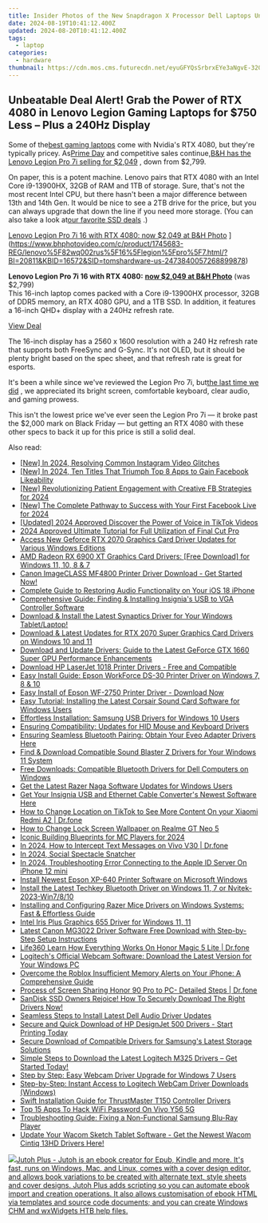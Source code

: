```yaml
---
title: Insider Photos of the New Snapdragon X Processor Dell Laptops Unveiled – Eagerly Awaited in Q3
date: 2024-08-19T10:41:12.400Z
updated: 2024-08-20T10:41:12.400Z
tags:
  - laptop
categories:
  - hardware
thumbnail: https://cdn.mos.cms.futurecdn.net/eyuGFYQsSrbrxEYe3aNgvE-320-80.jpg
---
```


## Unbeatable Deal Alert! Grab the Power of RTX 4080 in Lenovo Legion Gaming Laptops for $750 Less – Plus a 240Hz Display

Some of the[best gaming laptops](https://tools.techidaily.com) come with Nvidia's RTX 4080, but they're typically pricey. As[Prime Day](https://tools.techidaily.com) and competitive sales continue,[B&H has the Lenovo Legion Pro 7i selling for $2,049](https://www.bhphotovideo.com/c/product/1745683-REG/lenovo%5F82wq002rus%5F16%5Flegion%5Fpro%5F7.html?BI=20811&KBID=16572&SID=tomshardware-us-6265501791757029013) , down from $2,799.  
  
 On paper, this is a potent machine. Lenovo pairs that RTX 4080 with an Intel Core i9-13900HX, 32GB of RAM and 1TB of storage. Sure, that's not the most recent Intel CPU, but there hasn't been a major difference between 13th and 14th Gen. It would be nice to see a 2TB drive for the price, but you can always upgrade that down the line if you need more storage. (You can also take a look at[our favorite SSD deals](https://tools.techidaily.com) .)

[Lenovo Legion Pro 7i 16 with RTX 4080: now $2,049 at B&amp;H Photo](https://cdn.mos.cms.futurecdn.net/7VM2tqA4LViYJgVzwReC4H-200-100.jpg "Lenovo Legion Pro 7i 16 with RTX 4080: now $2,049 at B&amp;H Photo") ](https://www.bhphotovideo.com/c/product/1745683-REG/lenovo%5F82wq002rus%5F16%5Flegion%5Fpro%5F7.html/?BI=20811&KBID=16572&SID=tomshardware-us-2473840057268899878)

**Lenovo Legion Pro 7i 16 with RTX 4080:** [**now $2,049 at B&H Photo**](https://www.bhphotovideo.com/c/product/1745683-REG/lenovo%5F82wq002rus%5F16%5Flegion%5Fpro%5F7.html/?BI=20811&KBID=16572&SID=tomshardware-us-6231854356628811207) (was $2,799)  
 This 16-inch laptop comes packed with a Core i9-13900HX processor, 32GB of DDR5 memory, an RTX 4080 GPU, and a 1TB SSD. In addition, it features a 16-inch QHD+ display with a 240Hz refresh rate.

[View Deal](https://www.bhphotovideo.com/c/product/1745683-REG/lenovo%5F82wq002rus%5F16%5Flegion%5Fpro%5F7.html/?BI=20811&KBID=16572&SID=tomshardware-us-2473840057268899878)

 The 16-inch display has a 2560 x 1600 resolution with a 240 Hz refresh rate that supports both FreeSync and G-Sync. It's not OLED, but it should be plenty bright based on the spec sheet, and that refresh rate is great for esports.  
  
 It's been a while since we've reviewed the Legion Pro 7i, but[the last time we did](https://tools.techidaily.com) , we appreciated its bright screen, comfortable keyboard, clear audio, and gaming prowess.  
  
 This isn't the lowest price we've ever seen the Legion Pro 7i — it broke past the $2,000 mark on Black Friday — but getting an RTX 4080 with these other specs to back it up for this price is still a solid deal.

<ins class="adsbygoogle"
     style="display:block"
     data-ad-format="autorelaxed"
     data-ad-client="ca-pub-7571918770474297"
     data-ad-slot="1223367746"></ins>



<ins class="adsbygoogle"
     style="display:block"
     data-ad-client="ca-pub-7571918770474297"
     data-ad-slot="8358498916"
     data-ad-format="auto"
     data-full-width-responsive="true"></ins>

<span class="atpl-alsoreadstyle">Also read:</span>
<div><ul>
<li><a href="https://instagram-video-recordings.techidaily.com/new-in-2024-resolving-common-instagram-video-glitches/"><u>[New] In 2024, Resolving Common Instagram Video Glitches</u></a></li>
<li><a href="https://facebook-video-content.techidaily.com/new-in-2024-ten-titles-that-triumph-top-8-apps-to-gain-facebook-likeability/"><u>[New] In 2024, Ten Titles That Triumph  Top 8 Apps to Gain Facebook Likeability</u></a></li>
<li><a href="https://vp-tips.techidaily.com/new-revolutionizing-patient-engagement-with-creative-fb-strategies-for-2024/"><u>[New] Revolutionizing Patient Engagement with Creative FB Strategies for 2024</u></a></li>
<li><a href="https://facebook-videos.techidaily.com/new-the-complete-pathway-to-success-with-your-first-facebook-live-for-2024/"><u>[New] The Complete Pathway to Success with Your First Facebook Live for 2024</u></a></li>
<li><a href="https://tiktok-videos.techidaily.com/updated-2024-approved-discover-the-power-of-voice-in-tiktok-videos/"><u>[Updated] 2024 Approved  Discover the Power of Voice in TikTok Videos</u></a></li>
<li><a href="https://some-tips.techidaily.com/2024-approved-ultimate-tutorial-for-full-utilization-of-final-cut-pro/"><u>2024 Approved  Ultimate Tutorial for Full Utilization of Final Cut Pro</u></a></li>
<li><a href="https://hardware-help.techidaily.com/access-new-geforce-rtx-2070-graphics-card-driver-updates-for-various-windows-editions/"><u>Access New Geforce RTX 2070 Graphics Card Driver Updates for Various Windows Editions</u></a></li>
<li><a href="https://hardware-help.techidaily.com/1722969948983-amd-radeon-rx-6900-xt-graphics-card-drivers-free-download-for-windows-11-10-8-and-7/"><u>AMD Radeon RX 6900 XT Graphics Card Drivers: [Free Download] for Windows 11, 10, 8 & 7</u></a></li>
<li><a href="https://hardware-help.techidaily.com/1722967608780-canon-imageclass-mf4800-printer-driver-download-get-started-now/"><u>Canon ImageCLASS MF4800 Printer Driver Download - Get Started Now!</u></a></li>
<li><a href="https://os-tips.techidaily.com/complete-guide-to-restoring-audio-functionality-on-your-ios-18-iphone/"><u>Complete Guide to Restoring Audio Functionality on Your iOS 18 iPhone</u></a></li>
<li><a href="https://hardware-help.techidaily.com/comprehensive-guide-finding-and-installing-insignias-usb-to-vga-controller-software/"><u>Comprehensive Guide: Finding & Installing Insignia's USB to VGA Controller Software</u></a></li>
<li><a href="https://hardware-help.techidaily.com/1722973898623-download-and-install-the-latest-synaptics-driver-for-your-windows-tabletlaptop/"><u>Download & Install the Latest Synaptics Driver for Your Windows Tablet/Laptop!</u></a></li>
<li><a href="https://hardware-help.techidaily.com/download-and-latest-updates-for-rtx-2070-super-graphics-card-drivers-on-windows-10-and-11/"><u>Download & Latest Updates for RTX 2070 Super Graphics Card Drivers on Windows 10 and 11</u></a></li>
<li><a href="https://hardware-help.techidaily.com/download-and-update-drivers-guide-to-the-latest-geforce-gtx-1660-super-gpu-performance-enhancements/"><u>Download and Update Drivers: Guide to the Latest GeForce GTX 1660 Super GPU Performance Enhancements</u></a></li>
<li><a href="https://hardware-help.techidaily.com/download-hp-laserjet-1018-printer-drivers-free-and-compatible/"><u>Download HP LaserJet 1018 Printer Drivers - Free and Compatible</u></a></li>
<li><a href="https://hardware-help.techidaily.com/easy-install-guide-epson-workforce-ds-30-printer-driver-on-windows-7-8-and-10/"><u>Easy Install Guide: Epson WorkForce DS-30 Printer Driver on Windows 7, 8 & 10</u></a></li>
<li><a href="https://hardware-help.techidaily.com/1722978368389-easy-install-of-epson-wf-2750-printer-driver-download-now/"><u>Easy Install of Epson WF-2750 Printer Driver - Download Now</u></a></li>
<li><a href="https://hardware-help.techidaily.com/easy-tutorial-installing-the-latest-corsair-sound-card-software-for-windows-users/"><u>Easy Tutorial: Installing the Latest Corsair Sound Card Software for Windows Users</u></a></li>
<li><a href="https://hardware-help.techidaily.com/effortless-installation-samsung-usb-drivers-for-windows-10-users/"><u>Effortless Installation: Samsung USB Drivers for Windows 10 Users</u></a></li>
<li><a href="https://hardware-help.techidaily.com/ensuring-compatibility-updates-for-hid-mouse-and-keyboard-drivers/"><u>Ensuring Compatibility: Updates for HID Mouse and Keyboard Drivers</u></a></li>
<li><a href="https://hardware-help.techidaily.com/ensuring-seamless-bluetooth-pairing-obtain-your-eveo-adapter-drivers-here/"><u>Ensuring Seamless Bluetooth Pairing: Obtain Your Eveo Adapter Drivers Here</u></a></li>
<li><a href="https://hardware-help.techidaily.com/find-and-download-compatible-sound-blaster-z-drivers-for-your-windows-11-system/"><u>Find & Download Compatible Sound Blaster Z Drivers for Your Windows 11 System</u></a></li>
<li><a href="https://hardware-help.techidaily.com/free-downloads-compatible-bluetooth-drivers-for-dell-computers-on-windows/"><u>Free Downloads: Compatible Bluetooth Drivers for Dell Computers on Windows</u></a></li>
<li><a href="https://hardware-help.techidaily.com/get-the-latest-razer-naga-software-updates-for-windows-users/"><u>Get the Latest Razer Naga Software Updates for Windows Users</u></a></li>
<li><a href="https://hardware-help.techidaily.com/1722968519957-get-your-insignia-usb-and-ethernet-cable-converters-newest-software-here/"><u>Get Your Insignia USB and Ethernet Cable Converter's Newest Software Here</u></a></li>
<li><a href="https://review-topics.techidaily.com/how-to-change-location-on-tiktok-to-see-more-content-on-your-xiaomi-redmi-a2-drfone-by-drfone-virtual-android/"><u>How to Change Location on TikTok to See More Content On your Xiaomi Redmi A2 | Dr.fone</u></a></li>
<li><a href="https://easy-unlock-android.techidaily.com/how-to-change-lock-screen-wallpaper-on-realme-gt-neo-5-by-drfone-android/"><u>How to Change Lock Screen Wallpaper on Realme GT Neo 5</u></a></li>
<li><a href="https://screen-capture.techidaily.com/iconic-building-blueprints-for-mc-players-for-2024/"><u>Iconic Building Blueprints for MC Players for 2024</u></a></li>
<li><a href="https://android-location-track.techidaily.com/in-2024-how-to-intercept-text-messages-on-vivo-v30-drfone-by-drfone-virtual-android/"><u>In 2024, How to Intercept Text Messages on Vivo V30 | Dr.fone</u></a></li>
<li><a href="https://facebook-video-files.techidaily.com/in-2024-social-spectacle-snatcher/"><u>In 2024, Social Spectacle Snatcher</u></a></li>
<li><a href="https://apple-account.techidaily.com/in-2024-troubleshooting-error-connecting-to-the-apple-id-server-on-iphone-12-mini-by-drfone-ios/"><u>In 2024, Troubleshooting Error Connecting to the Apple ID Server On iPhone 12 mini</u></a></li>
<li><a href="https://hardware-help.techidaily.com/install-newest-epson-xp-640-printer-software-on-microsoft-windows/"><u>Install Newest Epson XP-640 Printer Software on Microsoft Windows</u></a></li>
<li><a href="https://hardware-help.techidaily.com/install-the-latest-techkey-bluetooth-driver-on-windows-11-7-or-nvitek-2023-win7810/"><u>Install the Latest Techkey Bluetooth Driver on Windows 11, 7 or Nvitek-2023-Win7/8/10</u></a></li>
<li><a href="https://hardware-help.techidaily.com/installing-and-configuring-razer-mice-drivers-on-windows-systems-fast-and-effortless-guide/"><u>Installing and Configuring Razer Mice Drivers on Windows Systems: Fast & Effortless Guide</u></a></li>
<li><a href="https://hardware-help.techidaily.com/intel-iris-plus-graphics-655-driver-for-windows-11-11/"><u>Intel Iris Plus Graphics 655 Driver for Windows 11, 11</u></a></li>
<li><a href="https://hardware-help.techidaily.com/latest-canon-mg3022-driver-software-free-download-with-step-by-step-setup-instructions/"><u>Latest Canon MG3022 Driver Software Free Download with Step-by-Step Setup Instructions</u></a></li>
<li><a href="https://fake-location.techidaily.com/life360-learn-how-everything-works-on-honor-magic-5-lite-drfone-by-drfone-virtual-android/"><u>Life360 Learn How Everything Works On Honor Magic 5 Lite | Dr.fone</u></a></li>
<li><a href="https://hardware-help.techidaily.com/logitechs-official-webcam-software-download-the-latest-version-for-your-windows-pc/"><u>Logitech's Official Webcam Software: Download the Latest Version for Your Windows PC</u></a></li>
<li><a href="https://fox-that.techidaily.com/overcome-the-roblox-insufficient-memory-alerts-on-your-iphone-a-comprehensive-guide/"><u>Overcome the Roblox Insufficient Memory Alerts on Your iPhone: A Comprehensive Guide</u></a></li>
<li><a href="https://screen-mirror.techidaily.com/process-of-screen-sharing-honor-90-pro-to-pc-detailed-steps-drfone-by-drfone-android/"><u>Process of Screen Sharing Honor 90 Pro to PC- Detailed Steps | Dr.fone</u></a></li>
<li><a href="https://hardware-help.techidaily.com/sandisk-ssd-owners-rejoice-how-to-securely-download-the-right-drivers-now/"><u>SanDisk SSD Owners Rejoice! How To Securely Download The Right Drivers Now!</u></a></li>
<li><a href="https://hardware-help.techidaily.com/seamless-steps-to-install-latest-dell-audio-driver-updates/"><u>Seamless Steps to Install Latest Dell Audio Driver Updates</u></a></li>
<li><a href="https://hardware-help.techidaily.com/secure-and-quick-download-of-hp-designjet-500-drivers-start-printing-today/"><u>Secure and Quick Download of HP DesignJet 500 Drivers - Start Printing Today</u></a></li>
<li><a href="https://hardware-help.techidaily.com/secure-download-of-compatible-drivers-for-samsungs-latest-storage-solutions/"><u>Secure Download of Compatible Drivers for Samsung's Latest Storage Solutions</u></a></li>
<li><a href="https://hardware-help.techidaily.com/simple-steps-to-download-the-latest-logitech-m325-drivers-get-started-today/"><u>Simple Steps to Download the Latest Logitech M325 Drivers – Get Started Today!</u></a></li>
<li><a href="https://hardware-help.techidaily.com/step-by-step-easy-webcam-driver-upgrade-for-windows-7-users/"><u>Step by Step: Easy Webcam Driver Upgrade for Windows 7 Users</u></a></li>
<li><a href="https://hardware-help.techidaily.com/step-by-step-instant-access-to-logitech-webcam-driver-downloads-windows/"><u>Step-by-Step: Instant Access to Logitech WebCam Driver Downloads (Windows)</u></a></li>
<li><a href="https://hardware-help.techidaily.com/swift-installation-guide-for-thrustmaster-t150-controller-drivers/"><u>Swift Installation Guide for ThrustMaster T150 Controller Drivers</u></a></li>
<li><a href="https://android-unlock.techidaily.com/top-15-apps-to-hack-wifi-password-on-vivo-y56-5g-by-drfone-android/"><u>Top 15 Apps To Hack WiFi Password On Vivo Y56 5G</u></a></li>
<li><a href="https://hardware-help.techidaily.com/troubleshooting-guide-fixing-a-non-functional-samsung-blu-ray-player/"><u>Troubleshooting Guide: Fixing a Non-Functional Samsung Blu-Ray Player</u></a></li>
<li><a href="https://hardware-help.techidaily.com/update-your-wacom-sketch-tablet-software-get-the-newest-wacom-cintiq-13hd-drivers-here/"><u>Update Your Wacom Sketch Tablet Software - Get the Newest Wacom Cintiq 13HD Drivers Here!</u></a></li>
</ul></div>

<!-- affiliate ads begin -->
<a href="https://secure.2checkout.com/order/checkout.php?PRODS=4699091&QTY=1&AFFILIATE=108875&CART=1"><img src="https://secure.avangate.com/images/merchant/bccefcc1b1eee9eca3ae4f5c1a281482/products/1_jutoh-logo-1200x1600.jpg" border="0">Jutoh Plus -  Jutoh is an ebook creator for Epub, Kindle and more. It's fast, runs on Windows, Mac, and Linux, comes with a cover design editor, and allows book variations to be created with alternate text, style sheets and cover designs. Jutoh Plus adds scripting so you can automate ebook import and creation operations. It also allows customisation of ebook HTML via templates and source code documents; and you can create Windows CHM and wxWidgets HTB help files. </a>
<!-- affiliate ads end -->